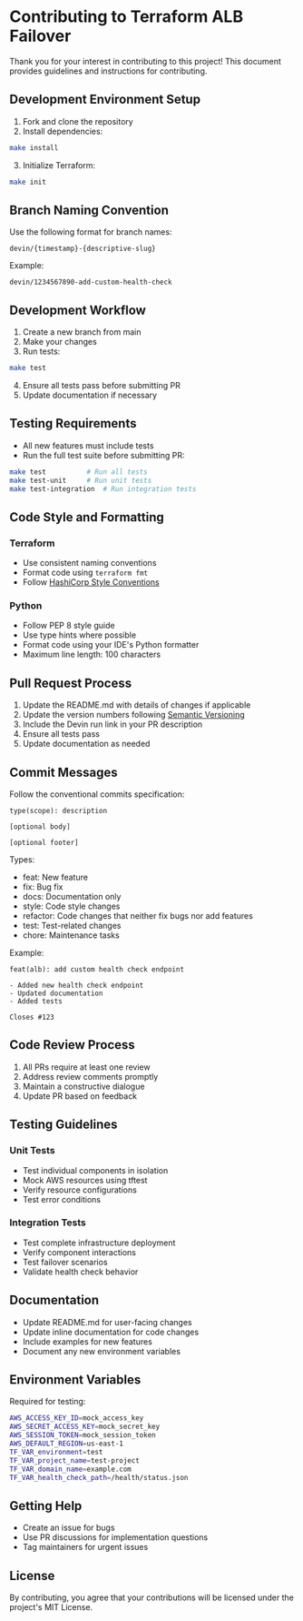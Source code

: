 # Contributing to Terraform ALB Failover

Thank you for your interest in contributing to this project! This document provides guidelines and instructions for contributing.

## Development Environment Setup

1. Fork and clone the repository
2. Install dependencies:
```bash
make install
```
3. Initialize Terraform:
```bash
make init
```

## Branch Naming Convention

Use the following format for branch names:
```
devin/{timestamp}-{descriptive-slug}
```
Example:
```
devin/1234567890-add-custom-health-check
```

## Development Workflow

1. Create a new branch from main
2. Make your changes
3. Run tests:
```bash
make test
```
4. Ensure all tests pass before submitting PR
5. Update documentation if necessary

## Testing Requirements

- All new features must include tests
- Run the full test suite before submitting PR:
```bash
make test          # Run all tests
make test-unit     # Run unit tests
make test-integration  # Run integration tests
```

## Code Style and Formatting

### Terraform
- Use consistent naming conventions
- Format code using `terraform fmt`
- Follow [HashiCorp Style Conventions](https://www.terraform.io/docs/language/syntax/style.html)

### Python
- Follow PEP 8 style guide
- Use type hints where possible
- Format code using your IDE's Python formatter
- Maximum line length: 100 characters

## Pull Request Process

1. Update the README.md with details of changes if applicable
2. Update the version numbers following [Semantic Versioning](https://semver.org/)
3. Include the Devin run link in your PR description
4. Ensure all tests pass
5. Update documentation as needed

## Commit Messages

Follow the conventional commits specification:
```
type(scope): description

[optional body]

[optional footer]
```

Types:
- feat: New feature
- fix: Bug fix
- docs: Documentation only
- style: Code style changes
- refactor: Code changes that neither fix bugs nor add features
- test: Test-related changes
- chore: Maintenance tasks

Example:
```
feat(alb): add custom health check endpoint

- Added new health check endpoint
- Updated documentation
- Added tests

Closes #123
```

## Code Review Process

1. All PRs require at least one review
2. Address review comments promptly
3. Maintain a constructive dialogue
4. Update PR based on feedback

## Testing Guidelines

### Unit Tests
- Test individual components in isolation
- Mock AWS resources using tftest
- Verify resource configurations
- Test error conditions

### Integration Tests
- Test complete infrastructure deployment
- Verify component interactions
- Test failover scenarios
- Validate health check behavior

## Documentation

- Update README.md for user-facing changes
- Update inline documentation for code changes
- Include examples for new features
- Document any new environment variables

## Environment Variables

Required for testing:
```bash
AWS_ACCESS_KEY_ID=mock_access_key
AWS_SECRET_ACCESS_KEY=mock_secret_key
AWS_SESSION_TOKEN=mock_session_token
AWS_DEFAULT_REGION=us-east-1
TF_VAR_environment=test
TF_VAR_project_name=test-project
TF_VAR_domain_name=example.com
TF_VAR_health_check_path=/health/status.json
```

## Getting Help

- Create an issue for bugs
- Use PR discussions for implementation questions
- Tag maintainers for urgent issues

## License

By contributing, you agree that your contributions will be licensed under the project's MIT License.
